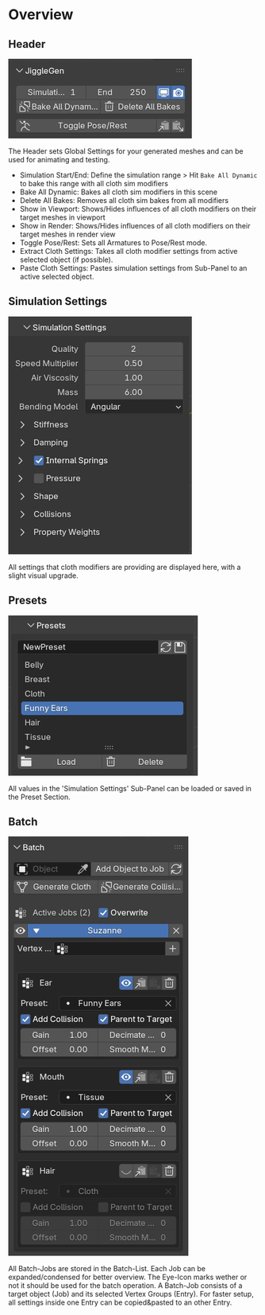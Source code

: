 # Overview

## Header

<img src="../img/jg_header.jpg" alt="JiggleGen Header">

The Header sets Global Settings for your generated meshes and can be used for animating and testing.

* Simulation Start/End: Define the simulation range > Hit `Bake All Dynamic` to bake this range with all cloth sim modifiers
* Bake All Dynamic: Bakes all cloth sim modifiers in this scene
* Delete All Bakes: Removes all cloth sim bakes from all modifiers
* Show in Viewport: Shows/Hides influences of all cloth modifiers on their target meshes in viewport
* Show in Render: Shows/Hides influences of all cloth modifiers on their target meshes in render view
* Toggle Pose/Rest: Sets all Armatures to Pose/Rest mode.
* Extract Cloth Settings: Takes all cloth modifier settings from active selected object (if possible).
* Paste Cloth Settings: Pastes simulation settings from Sub-Panel to an active selected object.


## Simulation Settings

<img src="../img/simulation_settings_01.jpg" alt="Simulation Settings">

All settings that cloth modifiers are providing are displayed here, with a slight visual upgrade.

## Presets

<img src="../img/preset_01.jpg" alt="Presets">

All values in the 'Simulation Settings' Sub-Panel can be loaded or saved in the Preset Section.

## Batch

<img src="../img/batch_03.jpg" alt="Batch">

All Batch-Jobs are stored in the Batch-List. Each Job can be expanded/condensed for better overview. The Eye-Icon marks wether or not it should be used for the batch operation. 
A Batch-Job consists of a target object (Job) and its selected Vertex Groups (Entry). For faster setup, all settings inside one Entry can be copied&pasted to an other Entry.
